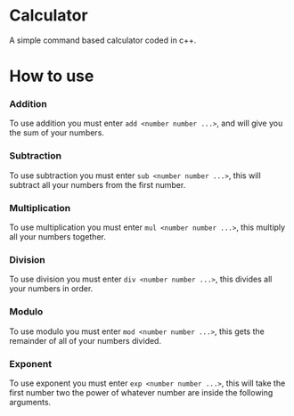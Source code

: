 # Calculator
A simple command based calculator coded in c++.

# How to use
### Addition
To use addition you must enter `add <number number ...>`, and will give you the sum of your numbers.

### Subtraction
To use subtraction you must enter `sub <number number ...>`, this will subtract all your numbers from the first number.

### Multiplication
To use multiplication you must enter `mul <number number ...>`, this multiply all your numbers together.

### Division
To use division you must enter `div <number number ...>`, this divides all your numbers in order.

### Modulo
To use modulo you must enter `mod <number number ...>`, this gets the remainder of all of your numbers divided.

### Exponent
To use exponent you must enter `exp <number number ...>`, this will take the first number two the power of whatever number are inside the following arguments.
